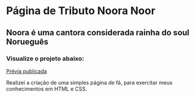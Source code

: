 # Página de Tributo Noora Noor 

<h2>Noora é uma cantora considerada rainha do soul Norueguês</h2> 
<h3>Visualize o projeto abaixo:</h3>
<a href="https://abre.ai/tribute-page">Prévia publicada</a>

<p>Realizei a criação de uma simples página de fã, para exercitar meus conhecimentos em HTML e CSS. </p> 
